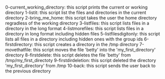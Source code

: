 0-current_working_directory: this script prints the current or working directory
1-listit: this script list the files and directories in the current directory
2-bring_me_home: this script takes the user the home directory regradless of the working directory
3-listfiles: this script lists files in a directory in the long format
4-listmorefiles: this script lists files in a directory in long format including hidden files
5-listfilesdigitonly: this script lists all files in a directory including hidden ones with the group ids
6-firstdirectory: this script creates a directory in the /tmp directory
7-movethatfile: this script moves the file 'betty' into the 'my_first_directory' directory
8-firstdelete: this script deletes the file 'betty' from /tmp/my_first_directoty
9-firstdirdeletion:  this script deleted the directory 'my_first_directory' from /tmp
10-back: this script sends the user back to the previous directory
